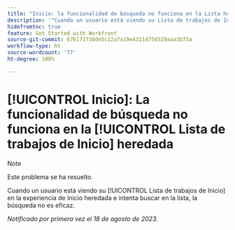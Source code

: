 ```yaml
---
title: "Inicio: la funcionalidad de búsqueda no funciona en la Lista heredada de trabajos de Inicio"
description: '"Cuando un usuario está viendo su Lista de trabajos de Inicio en la experiencia de Inicio heredada e intenta buscar en la lista, la búsqueda no es eficaz".'
hidefromtoc: true
feature: Get Started with Workfront
source-git-commit: 676171730de5c12a7a19e4311d756529aaa3b73a
workflow-type: ht
source-wordcount: '77'
ht-degree: 100%

---
```



# [!UICONTROL Inicio]: La funcionalidad de búsqueda no funciona en la [!UICONTROL Lista de trabajos de Inicio] heredada

>[!NOTE]
>
>Este problema se ha resuelto.

Cuando un usuario está viendo su [!UICONTROL Lista de trabajos de Inicio] en la experiencia de Inicio heredada e intenta buscar en la lista, la búsqueda no es eficaz.

_Notificado por primera vez el 18 de agosto de 2023._

